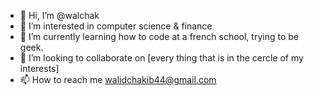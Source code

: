 - 👋 Hi, I’m @walchak
- 👀 I’m interested in computer science & finance
- 🌱 I’m currently learning how to code at a french school, trying to be geek.
- 💞️ I’m looking to collaborate on [every thing that is in the cercle of my interests]
- 📫 How to reach me walidchakib44@gmail.com

<!---
walchak/walchak is a ✨ special ✨ repository because its `README.md` (this file) appears on your GitHub profile.
You can click the Preview link to take a look at your changes.
--->
